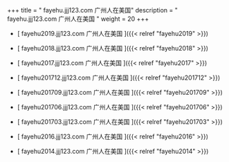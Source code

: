 +++
title = "  fayehu.jjj123.com 广州人在美国"
description = "  fayehu.jjj123.com 广州人在美国  "
weight = 20
+++



* [   fayehu2019.jjj123.com 广州人在美国 ]({{< relref "fayehu2019" >}})


* [   fayehu2018.jjj123.com 广州人在美国 ]({{< relref "fayehu2018" >}})


* [   fayehu2017.jjj123.com 广州人在美国 ]({{< relref "fayehu2017" >}})


* [   fayehu201712.jjj123.com 广州人在美国 ]({{< relref "fayehu201712" >}})


* [   fayehu201709.jjj123.com 广州人在美国 ]({{< relref "fayehu201709" >}})


* [   fayehu201706.jjj123.com 广州人在美国 ]({{< relref "fayehu201706" >}})


* [   fayehu201703.jjj123.com 广州人在美国 ]({{< relref "fayehu201703" >}})


* [   fayehu2016.jjj123.com 广州人在美国 ]({{< relref "fayehu2016" >}})


* [   fayehu2014.jjj123.com 广州人在美国 ]({{< relref "fayehu2014" >}})

